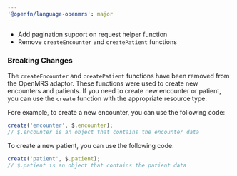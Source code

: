 ```yaml
---
'@openfn/language-openmrs': major
---
```


- Add pagination support on request helper function
- Remove `createEncounter` and `createPatient` functions

### Breaking Changes

The `createEncounter` and `createPatient` functions have been removed from the
OpenMRS adaptor. These functions were used to create new encounters and
patients. If you need to create new encounter or patient, you can use the
`create` function with the appropriate resource type.

Fore example, to create a new encounter, you can use the following code:

```js
create('encounter', $.encounter);
// $.encounter is an object that contains the encounter data
```

To create a new patient, you can use the following code:

```js
create('patient', $.patient);
// $.patient is an object that contains the patient data
```
